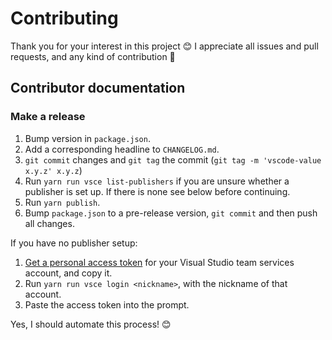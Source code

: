 # Contributing

Thank you for your interest in this project 😊 I appreciate all issues and pull
requests, and any kind of contribution 🙂

## Contributor documentation

### Make a release

1. Bump version in `package.json`.
2. Add a corresponding headline to `CHANGELOG.md`.
3. `git commit` changes and `git tag` the commit (`git tag -m 'vscode-value x.y.z' x.y.z`)
4. Run `yarn run vsce list-publishers` if you are unsure whether a publisher is
   set up.  If there is none see below before continuing.
5. Run `yarn publish`.
6. Bump `package.json` to a pre-release version, `git commit` and then push all
  changes.

If you have no publisher setup:

1. [Get a personal access token][1] for your Visual Studio team services
   account, and copy it.
2. Run `yarn run vsce login <nickname>`, with the nickname of that account.
3. Paste the access token into the prompt.

[1]: https://code.visualstudio.com/docs/extensions/publish-extension#_get-a-personal-access-token

Yes, I should automate this process! 😊

